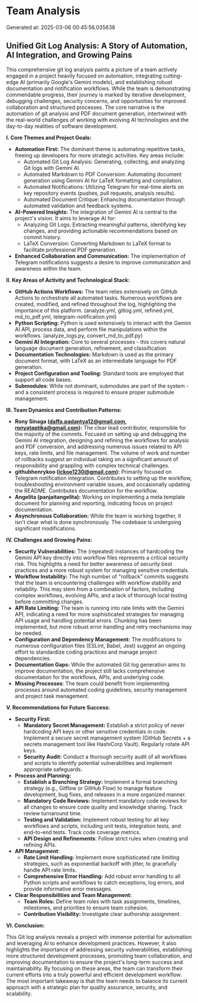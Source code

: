# Team Analysis
Generated at: 2025-03-06 00:45:56.035638

## Unified Git Log Analysis: A Story of Automation, AI Integration, and Growing Pains

This comprehensive git log analysis paints a picture of a team actively engaged in a project heavily focused on automation, integrating cutting-edge AI (primarily Google's Gemini models), and establishing robust documentation and notification workflows. While the team is demonstrating commendable progress, their journey is marked by iterative development, debugging challenges, security concerns, and opportunities for improved collaboration and structured processes.  The core narrative is the automation of git analysis and PDF document generation, intertwined with the real-world challenges of working with evolving AI technologies and the day-to-day realities of software development.

**I. Core Themes and Project Goals:**

*   **Automation First:** The dominant theme is automating repetitive tasks, freeing up developers for more strategic activities. Key areas include:
    *   Automated Git Log Analysis: Generating, collecting, and analyzing Git logs with Gemini AI.
    *   Automated Markdown to PDF Conversion: Automating document generation using Gemini AI for LaTeX formatting and compilation.
    *   Automated Notifications: Utilizing Telegram for real-time alerts on key repository events (pushes, pull requests, analysis results).
    *   Automated Document Critique: Enhancing documentation through automated validation and feedback systems.
*   **AI-Powered Insights:** The integration of Gemini AI is central to the project's vision. It aims to leverage AI for:
    *   Analyzing Git Logs: Extracting meaningful patterns, identifying key changes, and providing actionable recommendations based on commit history.
    *   LaTeX Conversion:  Converting Markdown to LaTeX format to facilitate professional PDF generation.
*   **Enhanced Collaboration and Communication:** The implementation of Telegram notifications suggests a desire to improve communication and awareness within the team.

**II. Key Areas of Activity and Technological Stack:**

*   **GitHub Actions Workflows:** The team relies extensively on GitHub Actions to orchestrate all automated tasks.  Numerous workflows are created, modified, and refined throughout the log, highlighting the importance of this platform. (analyze.yml, gitlog.yml, refined.yml, md_to_pdf.yml, telegram-notification.yml)
*   **Python Scripting:** Python is used extensively to interact with the Gemini AI API, process data, and perform file manipulations within the workflows. (analyze_logs.py, convert_md_to_pdf.py)
*   **Gemini AI Integration:** Core to several processes - this covers natural language document generation, refinement, and classification
*   **Documentation Technologies:**  Markdown is used as the primary document format, with LaTeX as an intermediate language for PDF generation.
*   **Project Configuration and Tooling:** Standard tools are employed that support all code bases.
*   **Submodules**: While not dominant, submodules are part of the system - and a consistent process is required to ensure proper submodule management.

**III. Team Dynamics and Contribution Patterns:**

*   **Rony Sinaga (daffa.padantya12@gmail.com, ronyataptika@gmail.com):** The clear lead contributor, responsible for the majority of the commits.  Focused on setting up and debugging the Gemini AI integration, designing and refining the workflows for analysis and PDF conversion, and addressing numerous issues related to API keys, rate limits, and file management. The volume of work and number of rollbacks suggest an individual taking on a significant amount of responsibility and grappling with complex technical challenges.
*   **githubhenrykoo (lckoo1230@gmail.com):** Primarily focused on Telegram notification integration. Contributes to setting up the workflow, troubleshooting environment variable issues, and occasionally updating the README. Contributes documentation for the workflow.
*   **Angelita (panjaitangelita):** Working on implementing a meta template document for planning and reporting, indicating focus on project documentation.
*   **Asynchronous Collaboration:** While the team is working together, it isn't clear what is done synchronously. The codebase is undergoing significant modifications.

**IV. Challenges and Growing Pains:**

*   **Security Vulnerabilities:** The (repeated) instances of hardcoding the Gemini API key directly into workflow files represents a critical security risk. This highlights a need for better awareness of security best practices and a more robust system for managing sensitive credentials.
*   **Workflow Instability:** The high number of "rollback" commits suggests that the team is encountering challenges with workflow stability and reliability. This may stem from a combination of factors, including complex workflows, evolving APIs, and a lack of thorough local testing before committing changes.
*   **API Rate Limiting:** The team is running into rate limits with the Gemini API, indicating a need for more sophisticated strategies for managing API usage and handling potential errors. Chunking has been implemented, but more robust error handling and retry mechanisms may be needed.
*   **Configuration and Dependency Management:** The modifications to numerous configuration files (ESLint, Babel, Jest) suggest an ongoing effort to standardize coding practices and manage project dependencies.
*   **Documentation Gaps:** While the automated Git log generation aims to improve documentation, the project still lacks comprehensive documentation for the workflows, APIs, and underlying code.
*   **Missing Processes**: The team could benefit from implementing processes around automated coding guidelines, security management and project task management.

**V. Recommendations for Future Success:**

*   **Security First:**
    *   **Mandatory Secret Management:** Establish a strict policy of never hardcoding API keys or other sensitive credentials in code.  Implement a secure secret management system (GitHub Secrets + a secrets management tool like HashiCorp Vault).  Regularly rotate API keys.
    *   **Security Audit:** Conduct a thorough security audit of all workflows and scripts to identify potential vulnerabilities and implement appropriate safeguards.
*   **Process and Planning:**
    *   **Establish a Branching Strategy:** Implement a formal branching strategy (e.g., Gitflow or GitHub Flow) to manage feature development, bug fixes, and releases in a more organized manner.
    *   **Mandatory Code Reviews:** Implement mandatory code reviews for all changes to ensure code quality and knowledge sharing.  Track review turnaround time.
    *   **Testing and Validation:** Implement robust testing for all key workflows and scripts, including unit tests, integration tests, and end-to-end tests. Track code coverage metrics.
    *   **API Design and Refinements**: Follow strict rules when creating and refining APIs.
*   **API Management**:
    *   **Rate Limit Handling:** Implement more sophisticated rate limiting strategies, such as exponential backoff with jitter, to gracefully handle API rate limits.
    *   **Comprehensive Error Handling:** Add robust error handling to all Python scripts and workflows to catch exceptions, log errors, and provide informative error messages.
*   **Clear Responsibilities and Team Management:**
    *   **Team Roles:** Define team roles with task assignments, timelines, milestones, and priorities to ensure team cohesion.
    *   **Contribution Visibility:** Investigate clear authorship assignment.

**VI. Conclusion:**

This Git log analysis reveals a project with immense potential for automation and leveraging AI to enhance development practices.  However, it also highlights the importance of addressing security vulnerabilities, establishing more structured development processes, promoting team collaboration, and improving documentation to ensure the project's long-term success and maintainability. By focusing on these areas, the team can transform their current efforts into a truly powerful and efficient development workflow. The most important takeaway is that the team needs to balance its current approach with a strategic plan for quality assurance, security, and scalability.
